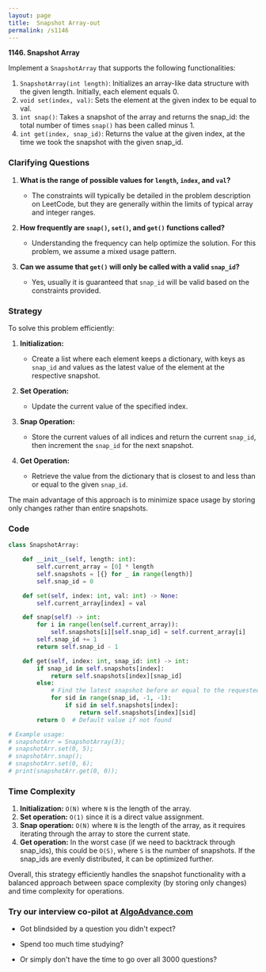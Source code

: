 ```yaml
---
layout: page
title:  Snapshot Array-out
permalink: /s1146
---
```


**1146. Snapshot Array**

Implement a `SnapshotArray` that supports the following functionalities:

1. `SnapshotArray(int length)`: Initializes an array-like data structure with the given length. Initially, each element equals 0.
2. `void set(index, val)`: Sets the element at the given index to be equal to val.
3. `int snap()`: Takes a snapshot of the array and returns the snap_id: the total number of times `snap()` has been called minus 1.
4. `int get(index, snap_id)`: Returns the value at the given index, at the time we took the snapshot with the given snap_id.

### Clarifying Questions

1. **What is the range of possible values for `length`, `index`, and `val`?**
   - The constraints will typically be detailed in the problem description on LeetCode, but they are generally within the limits of typical array and integer ranges.

2. **How frequently are `snap()`, `set()`, and `get()` functions called?**
   - Understanding the frequency can help optimize the solution. For this problem, we assume a mixed usage pattern.

3. **Can we assume that `get()` will only be called with a valid `snap_id`?**
   - Yes, usually it is guaranteed that `snap_id` will be valid based on the constraints provided.

### Strategy

To solve this problem efficiently:

1. **Initialization:**
   - Create a list where each element keeps a dictionary, with keys as `snap_id` and values as the latest value of the element at the respective snapshot.

2. **Set Operation:**
   - Update the current value of the specified index.

3. **Snap Operation:**
   - Store the current values of all indices and return the current `snap_id`, then increment the `snap_id` for the next snapshot.

4. **Get Operation:**
   - Retrieve the value from the dictionary that is closest to and less than or equal to the given `snap_id`.

The main advantage of this approach is to minimize space usage by storing only changes rather than entire snapshots.

### Code

```python
class SnapshotArray:

    def __init__(self, length: int):
        self.current_array = [0] * length
        self.snapshots = [{} for _ in range(length)]
        self.snap_id = 0

    def set(self, index: int, val: int) -> None:
        self.current_array[index] = val

    def snap(self) -> int:
        for i in range(len(self.current_array)):
            self.snapshots[i][self.snap_id] = self.current_array[i]
        self.snap_id += 1
        return self.snap_id - 1

    def get(self, index: int, snap_id: int) -> int:
        if snap_id in self.snapshots[index]:
            return self.snapshots[index][snap_id]
        else:
            # Find the latest snapshot before or equal to the requested snap_id
            for sid in range(snap_id, -1, -1):
                if sid in self.snapshots[index]:
                    return self.snapshots[index][sid]
        return 0  # Default value if not found

# Example usage:
# snapshotArr = SnapshotArray(3);
# snapshotArr.set(0, 5);
# snapshotArr.snap();
# snapshotArr.set(0, 6);
# print(snapshotArr.get(0, 0));
```


### Time Complexity

1. **Initialization:** `O(N)` where `N` is the length of the array.
2. **Set operation:** `O(1)` since it is a direct value assignment.
3. **Snap operation:** `O(N)` where `N` is the length of the array, as it requires iterating through the array to store the current state.
4. **Get operation:** In the worst case (if we need to backtrack through snap_ids), this could be `O(S)`, where `S` is the number of snapshots. If the snap_ids are evenly distributed, it can be optimized further.

Overall, this strategy efficiently handles the snapshot functionality with a balanced approach between space complexity (by storing only changes) and time complexity for operations.


### Try our interview co-pilot at [AlgoAdvance.com](https://algoAdvance.com)

- Got blindsided by a question you didn't expect?

- Spend too much time studying?

- Or simply don't have the time to go over all 3000 questions?

